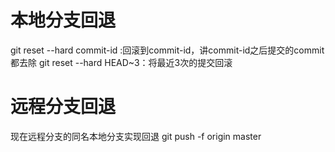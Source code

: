 # 本地分支回退
git reset --hard commit-id :回滚到commit-id，讲commit-id之后提交的commit都去除
git reset --hard HEAD~3：将最近3次的提交回滚
# 远程分支回退
现在远程分支的同名本地分支实现回退
git push -f origin master

